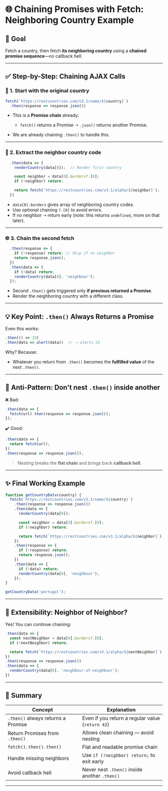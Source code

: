 # 🌐 Chaining Promises with Fetch: Neighboring Country Example

## 🎯 Goal
Fetch a country, then fetch **its neighboring country** using a **chained promise sequence**—no callback hell.

---

## ✅ Step-by-Step: Chaining AJAX Calls

### 🔁 1. Start with the original country
```js
fetch(`https://restcountries.com/v3.1/name/${country}`)
  .then(response => response.json())
````

* This is a **Promise chain** already:

  * `fetch()` returns a Promise ➝ `.json()` returns another Promise.
* We are already chaining `.then()` to handle this.

---

### 🧩 2. Extract the neighbor country code

```js
  .then(data => {
    renderCountry(data[0]);  // Render first country

    const neighbor = data[0].borders?.[0];
    if (!neighbor) return;

    return fetch(`https://restcountries.com/v3.1/alpha/${neighbor}`);
  })
```

* `data[0].borders` gives array of neighboring country codes.
* Use optional chaining `?.[0]` to avoid errors.
* If no neighbor ➝ return early (note: this returns `undefined`, more on that later).

---

### 🌐 3. Chain the second fetch

```js
  .then(response => {
    if (!response) return; // Skip if no neighbor
    return response.json();
  })
  .then(data => {
    if (!data) return;
    renderCountry(data[0], 'neighbour');
  });
```

* Second `.then()` gets triggered only **if previous returned a Promise**.
* Render the neighboring country with a different class.

---

## 💡 Key Point: `.then()` Always Returns a Promise

Even this works:

```js
.then(() => 23)
.then(data => alert(data))  // ➝ alerts 23
```

Why? Because:

* Whatever you return from `.then()` becomes the **fulfilled value** of the next `.then()`.

---

## 🚫 Anti-Pattern: Don't nest `.then()` inside another

❌ Bad:

```js
.then(data => {
  fetch(url).then(response => response.json());
});
```

✔️ Good:

```js
.then(data => {
  return fetch(url);
})
.then(response => response.json());
```

> Nesting breaks the **flat chain** and brings back **callback hell**.

---

## ✨ Final Working Example

```js
function getCountryData(country) {
  fetch(`https://restcountries.com/v3.1/name/${country}`)
    .then(response => response.json())
    .then(data => {
      renderCountry(data[0]);

      const neighbor = data[0].borders?.[0];
      if (!neighbor) return;

      return fetch(`https://restcountries.com/v3.1/alpha/${neighbor}`);
    })
    .then(response => {
      if (!response) return;
      return response.json();
    })
    .then(data => {
      if (!data) return;
      renderCountry(data[0], 'neighbour');
    });
}

getCountryData('portugal');
```

---

## 🔁 Extensibility: Neighbor of Neighbor?

Yes! You can continue chaining:

```js
.then(data => {
  const nextNeighbor = data[0].borders?.[0];
  if (!nextNeighbor) return;

  return fetch(`https://restcountries.com/v3.1/alpha/${nextNeighbor}`);
})
.then(response => response.json())
.then(data => {
  renderCountry(data[0], 'neighbour-of-neighbour');
})
```

---

## 📌 Summary

| Concept                            | Explanation                                      |
| ---------------------------------- | ------------------------------------------------ |
| `.then()` always returns a Promise | Even if you return a regular value (`return 42`) |
| Return Promises from `.then()`     | Allows clean chaining — avoid nesting            |
| `fetch().then().then()`            | Flat and readable promise chain                  |
| Handle missing neighbors           | Use `if (!neighbor) return;` to exit early       |
| Avoid callback hell                | Never nest `.then()` inside another `.then()`    |

---
